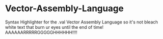 # Vector-Assembly-Language
Syntax Highlighter for the .val Vector Assembly Language so it's not bleach white text that burn ur eyes until the end of time! AAAAAARRRRRGGGGGHHHHHH!!!!
